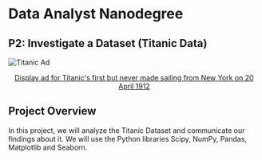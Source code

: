 # Data Analyst Nanodegree

## P2: Investigate a Dataset (Titanic Data)

![Titanic Ad](https://upload.wikimedia.org/wikipedia/commons/thumb/a/a4/RMS_Titanic_Ad_April_10%2C_1912.jpg/400px-RMS_Titanic_Ad_April_10%2C_1912.jpg)
<center><a href="https://en.wikipedia.org/wiki/RMS_Titanic">Display ad for Titanic's first but never made sailing from New York on 20 April 1912 </a><br></center>

## Project Overview
In this project, we will analyze the Titanic Dataset and communicate our findings about it. We will use the Python libraries Scipy, NumPy, Pandas, Matplotlib and Seaborn.
